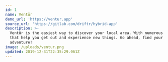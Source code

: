 ```yaml
---
id: 1
name: Ventür
demo_url: 'https://ventur.app'
source_url: 'https://gitlab.com/driftr/hybrid-app'
description: >-
  Ventür is the easiest way to discover your local area. With numerous features
  that help you get out and experience new things. Go ahead, find your
  adventure!
image: /uploads/ventur.png
updated: 2019-12-31T22:35:29.061Z
---
```


